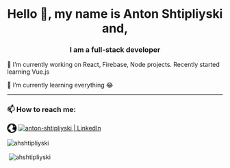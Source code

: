 
<h1 align="center">Hello 👋, my name is Anton Shtipliyski and,</h1>
<h3 align="center">I am a full-stack developer</h3>
<p>🔭 I’m currently working on React, Firebase, Node projects. Recently started learning Vue.js<p/>
<p>🌱 I’m currently learning everything 😂<p/>
<hr/>

### <p>📫 How to reach me:<p/> 
[<img align="center" alt="ahsjtipliyski.github.io" width="22px" src="https://raw.githubusercontent.com/iconic/open-iconic/master/svg/globe.svg" />][website]
[<img align="center" alt="anton-shtipliyski | LinkedIn" width="22px" src="https://cdn.jsdelivr.net/npm/simple-icons@v3/icons/linkedin.svg" />][linkedin] 
<p><img align="center" src="https://github-readme-stats.vercel.app/api/top-langs/?username=ahshtipliyski&layout=compact&hide=html" alt="ahshtipliyski" /></p>

<p>&nbsp;<img align="center" src="https://github-readme-stats.vercel.app/api?username=ahshtipliyski&show_icons=true" alt="ahshtipliyski" /></p>


[website]: http://ahshtipliyski.github.io
[linkedin]: https://www.linkedin.com/in/anton-shtipliyski

